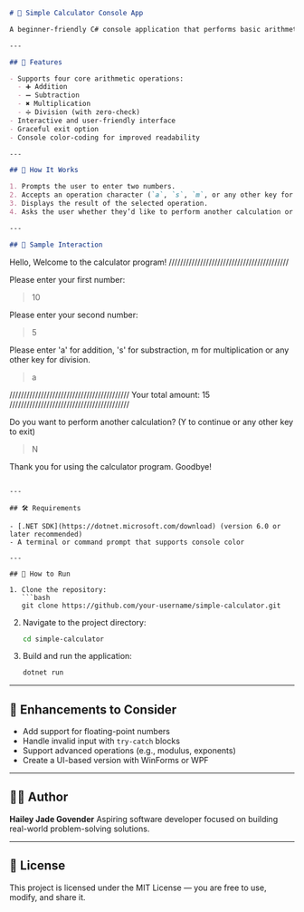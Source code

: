 ```markdown
# 🧮 Simple Calculator Console App

A beginner-friendly C# console application that performs basic arithmetic operations — addition, subtraction, multiplication, and division. This calculator handles user input interactively and gracefully prevents division by zero.

---

## 📌 Features

- Supports four core arithmetic operations:
  - ➕ Addition
  - ➖ Subtraction
  - ✖️ Multiplication
  - ➗ Division (with zero-check)
- Interactive and user-friendly interface
- Graceful exit option
- Console color-coding for improved readability

---

## 🧠 How It Works

1. Prompts the user to enter two numbers.
2. Accepts an operation character (`a`, `s`, `m`, or any other key for division).
3. Displays the result of the selected operation.
4. Asks the user whether they’d like to perform another calculation or exit.

---

## 💬 Sample Interaction

```

Hello, Welcome to the calculator program!
//////////////////////////////////////////

Please enter your first number:

> 10

Please enter your second number:

> 5

Please enter 'a' for addition, 's' for substraction, m for multiplication or any other key for division.

> a

//////////////////////////////////////////
Your total amount: 15
//////////////////////////////////////////

Do you want to perform another calculation? (Y to continue or any other key to exit)

> N

Thank you for using the calculator program. Goodbye!

````

---

## 🛠️ Requirements

- [.NET SDK](https://dotnet.microsoft.com/download) (version 6.0 or later recommended)
- A terminal or command prompt that supports console color

---

## 🚀 How to Run

1. Clone the repository:
   ```bash
   git clone https://github.com/your-username/simple-calculator.git
````

2. Navigate to the project directory:

   ```bash
   cd simple-calculator
   ```

3. Build and run the application:

   ```bash
   dotnet run
   ```

---

## 🧼 Enhancements to Consider

* Add support for floating-point numbers
* Handle invalid input with `try-catch` blocks
* Support advanced operations (e.g., modulus, exponents)
* Create a UI-based version with WinForms or WPF

---

## 👩‍💻 Author

**Hailey Jade Govender**
Aspiring software developer focused on building real-world problem-solving solutions.

---

## 📄 License

This project is licensed under the MIT License — you are free to use, modify, and share it.

```
